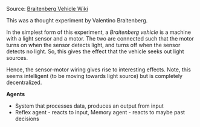 Source: [Braitenberg Vehicle Wiki](https://en.wikipedia.org/wiki/Braitenberg_vehicle)

This was a thought experiment by Valentino Braitenberg.

In the simplest form of this experiment, a *Braitenberg vehicle* is a machine with a light sensor and a motor. The two are connected such that the motor turns on when the sensor detects light, and turns off when the sensor detects no light. So, this gives the effect that the vehicle seeks out light sources.

Hence, the sensor-motor wiring gives rise to interesting effects. Note, this seems intelligent (to be moving towards light source) but is completely decentralized.

**Agents**
- System that processes data, produces an output from input
- Reflex agent - reacts to input, Memory agent - reacts to maybe past decisions